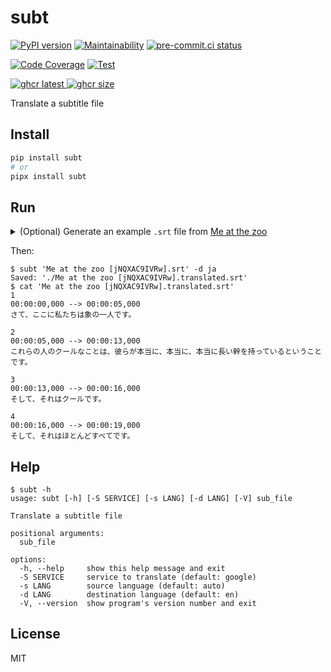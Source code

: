 # subt

[![PyPI version](
  <https://badge.fury.io/py/subt.svg>
  )](
  <https://badge.fury.io/py/subt>
) [![Maintainability](
  <https://qlty.sh/badges/52679a0a-ac9e-4667-9d20-b214d89b6687/maintainability.svg>
  )](
  <https://qlty.sh/gh/eggplants/projects/subt>
) [![pre-commit.ci status](
  <https://results.pre-commit.ci/badge/github/eggplants/subt/master.svg>
  )](
  <https://results.pre-commit.ci/latest/github/eggplants/subt/master>
)

[![Code Coverage](
  <https://qlty.sh/badges/52679a0a-ac9e-4667-9d20-b214d89b6687/test_coverage.svg>
  )](
  <https://qlty.sh/gh/eggplants/projects/subt>
) [![Test](
  <https://github.com/eggplants/subt/actions/workflows/test.yml/badge.svg>
  )](
  <https://github.com/eggplants/subt/actions/workflows/test.yml>
)

[![ghcr latest](
  <https://ghcr-badge.egpl.dev/eggplants/subt/latest_tag?trim=major&label=latest>
 ) ![ghcr size](
  <https://ghcr-badge.egpl.dev/eggplants/subt/size>
)](
  <https://github.com/eggplants/subt/pkgs/container/subt>
)

Translate a subtitle file

## Install

```sh
pip install subt
# or
pipx install subt
```

## Run

<!-- markdownlint-disable MD033 -->
<details>

<summary> (Optional) Generate an example <code>.srt</code> file from <a href="https://www.youtube.com/watch?v=jNQXAC9IVRw">Me at the zoo</a> </summary>

```shellsession
$ yt-dlp 'https://www.youtube.com/watch?v=jNQXAC9IVRw'
$ whisper-ctranslate2 'Me at the zoo [jNQXAC9IVRw].mp4'
$ cat 'Me at the zoo [jNQXAC9IVRw].srt'
1
00:00:00,000 --> 00:00:05,000
Alright, so here we are, one of the elephants.

2
00:00:05,000 --> 00:00:13,000
The cool thing about these guys is that they have really, really, really long trunks.

3
00:00:13,000 --> 00:00:16,000
And that's cool.

4
00:00:16,000 --> 00:00:19,000
And that's pretty much all there is to say.
```

</details>
<!-- markdownlint-enable MD033 -->

Then:

```shellsession
$ subt 'Me at the zoo [jNQXAC9IVRw].srt' -d ja
Saved: './Me at the zoo [jNQXAC9IVRw].translated.srt'
$ cat 'Me at the zoo [jNQXAC9IVRw].translated.srt'
1
00:00:00,000 --> 00:00:05,000
さて、ここに私たちは象の一人です。

2
00:00:05,000 --> 00:00:13,000
これらの人のクールなことは、彼らが本当に、本当に、本当に長い幹を持っているということです。

3
00:00:13,000 --> 00:00:16,000
そして、それはクールです。

4
00:00:16,000 --> 00:00:19,000
そして、それはほとんどすべてです。
```

## Help

```shellsession
$ subt -h
usage: subt [-h] [-S SERVICE] [-s LANG] [-d LANG] [-V] sub_file

Translate a subtitle file

positional arguments:
  sub_file

options:
  -h, --help     show this help message and exit
  -S SERVICE     service to translate (default: google)
  -s LANG        source language (default: auto)
  -d LANG        destination language (default: en)
  -V, --version  show program's version number and exit
```

## License

MIT
